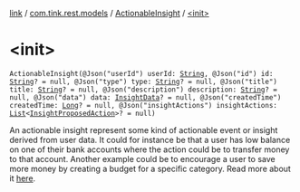[link](../../index.md) / [com.tink.rest.models](../index.md) / [ActionableInsight](index.md) / [&lt;init&gt;](./-init-.md)

# &lt;init&gt;

`ActionableInsight(@Json("userId") userId: `[`String`](https://kotlinlang.org/api/latest/jvm/stdlib/kotlin/-string/index.html)`, @Json("id") id: `[`String`](https://kotlinlang.org/api/latest/jvm/stdlib/kotlin/-string/index.html)`? = null, @Json("type") type: `[`String`](https://kotlinlang.org/api/latest/jvm/stdlib/kotlin/-string/index.html)`? = null, @Json("title") title: `[`String`](https://kotlinlang.org/api/latest/jvm/stdlib/kotlin/-string/index.html)`? = null, @Json("description") description: `[`String`](https://kotlinlang.org/api/latest/jvm/stdlib/kotlin/-string/index.html)`? = null, @Json("data") data: `[`InsightData`](../-insight-data/index.md)`? = null, @Json("createdTime") createdTime: `[`Long`](https://kotlinlang.org/api/latest/jvm/stdlib/kotlin/-long/index.html)`? = null, @Json("insightActions") insightActions: `[`List`](https://kotlinlang.org/api/latest/jvm/stdlib/kotlin.collections/-list/index.html)`<`[`InsightProposedAction`](../-insight-proposed-action/index.md)`>? = null)`

An actionable insight represent some kind of actionable event or insight derived from user data. It could for instance be that a user has low balance on one of their bank accounts where the action could be to transfer money to that account. Another example could be to encourage a user to save more money by creating a budget for a specific category. Read more about it [here](https://docs.tink.com/resources/pfm/actionable-insights).

